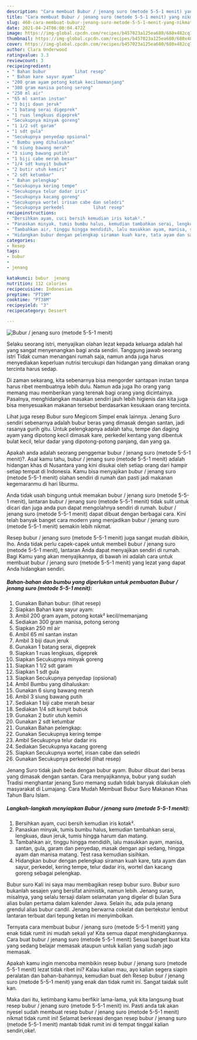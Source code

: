 ```yaml
---
description: "Cara membuat Bubur / jenang suro (metode 5-5-1 menit) yang nikmat Untuk Jualan"
title: "Cara membuat Bubur / jenang suro (metode 5-5-1 menit) yang nikmat Untuk Jualan"
slug: 460-cara-membuat-bubur-jenang-suro-metode-5-5-1-menit-yang-nikmat-untuk-jualan
date: 2021-04-24T06:08:04.472Z
image: https://img-global.cpcdn.com/recipes/b457023a125ea680/680x482cq70/bubur-jenang-suro-metode-5-5-1-menit-foto-resep-utama.jpg
thumbnail: https://img-global.cpcdn.com/recipes/b457023a125ea680/680x482cq70/bubur-jenang-suro-metode-5-5-1-menit-foto-resep-utama.jpg
cover: https://img-global.cpcdn.com/recipes/b457023a125ea680/680x482cq70/bubur-jenang-suro-metode-5-5-1-menit-foto-resep-utama.jpg
author: Clara Underwood
ratingvalue: 3.3
reviewcount: 3
recipeingredient:
- " Bahan bubur           lihat resep"
- " Bahan kare sayur ayam"
- "200 gram ayam potong kotak kecilmemanjang"
- "300 gram manisa potong serong"
- "250 ml air"
- "65 ml santan instan"
- "3 biji daun jeruk"
- "1 batang serai digeprek"
- "1 ruas lengkuas digeprek"
- "Secukupnya minyak goreng"
- "1 1/2 sdt garam"
- "1 sdt gula"
- "Secukupnya penyedap opsional"
- " Bumbu yang dihaluskan"
- "6 siung bawang merah"
- "3 siung bawang putih"
- "1 biji cabe merah besar"
- "1/4 sdt kunyit bubuk"
- "2 butir utuh kemiri"
- "2 sdt ketumbar"
- " Bahan pelengkap"
- "Secukupnya kering tempe"
- "Secukupnya telur dadar iris"
- "Secukupnya kacang goreng"
- "Secukupnya wortel irisan cabe dan seledri"
- "Secukupnya perkedel           lihat resep"
recipeinstructions:
- "Bersihkan ayam, cuci bersih kemudian iris kotak²."
- "Panaskan minyak, tumis bumbu halus, kemudian tambahkan serai, lengkuas, daun jeruk, tumis hingga harum dan matang."
- "Tambahkan air, tinggu hingga mendidih, lalu masukkan ayam, manisa, santan, gula, garam dan penyedap, masak dengan api sedang, hingga ayam dan manisa matang. Test rasa kemudian sisihkan."
- "Hidangkan bubur dengan pelengkap siraman kuah kare, tata ayam dan sayur, perkedel, kering tempe, telur dadar iris, wortel dan kacang goreng sebagai pelengkap."
categories:
- Resep
tags:
- bubur
- 
- jenang

katakunci: bubur  jenang 
nutrition: 112 calories
recipecuisine: Indonesian
preptime: "PT19M"
cooktime: "PT38M"
recipeyield: "3"
recipecategory: Dessert

---
```



![Bubur / jenang suro (metode 5-5-1 menit)](https://img-global.cpcdn.com/recipes/b457023a125ea680/680x482cq70/bubur-jenang-suro-metode-5-5-1-menit-foto-resep-utama.jpg)

Selaku seorang istri, menyajikan olahan lezat kepada keluarga adalah hal yang sangat menyenangkan bagi anda sendiri. Tanggung jawab seorang istri Tidak cuman menangani rumah saja, namun anda juga harus menyediakan keperluan nutrisi tercukupi dan hidangan yang dimakan orang tercinta harus sedap.

Di zaman  sekarang, kita sebenarnya bisa mengorder santapan instan tanpa harus ribet membuatnya lebih dulu. Namun ada juga lho orang yang memang mau memberikan yang terenak bagi orang yang dicintainya. Pasalnya, menghidangkan masakan sendiri jauh lebih higienis dan kita juga bisa menyesuaikan makanan tersebut berdasarkan kesukaan orang tercinta. 

Lihat juga resep Bubur suro Megicom Simpel enak lainnya. Jenang Suro sendiri sebenarnya adalah bubur beras yang dimasak dengan santan, jadi rasanya gurih gitu. Untuk pelengkapnya adalah tahu, tempe dan daging ayam yang dipotong kecil dimasak kare, perkedel kentang yang dibentuk bulat kecil, telur dadar yang dipotong-potong panjang, dan yang ga.

Apakah anda adalah seorang penggemar bubur / jenang suro (metode 5-5-1 menit)?. Asal kamu tahu, bubur / jenang suro (metode 5-5-1 menit) adalah hidangan khas di Nusantara yang kini disukai oleh setiap orang dari hampir setiap tempat di Indonesia. Kamu bisa menyajikan bubur / jenang suro (metode 5-5-1 menit) olahan sendiri di rumah dan pasti jadi makanan kegemaranmu di hari liburmu.

Anda tidak usah bingung untuk memakan bubur / jenang suro (metode 5-5-1 menit), lantaran bubur / jenang suro (metode 5-5-1 menit) tidak sulit untuk dicari dan juga anda pun dapat mengolahnya sendiri di rumah. bubur / jenang suro (metode 5-5-1 menit) dapat dibuat dengan berbagai cara. Kini telah banyak banget cara modern yang menjadikan bubur / jenang suro (metode 5-5-1 menit) semakin lebih nikmat.

Resep bubur / jenang suro (metode 5-5-1 menit) juga sangat mudah dibikin, lho. Anda tidak perlu capek-capek untuk membeli bubur / jenang suro (metode 5-5-1 menit), lantaran Anda dapat menyajikan sendiri di rumah. Bagi Kamu yang akan menyajikannya, di bawah ini adalah cara untuk membuat bubur / jenang suro (metode 5-5-1 menit) yang lezat yang dapat Anda hidangkan sendiri.

<!--inarticleads1-->

##### Bahan-bahan dan bumbu yang diperlukan untuk pembuatan Bubur / jenang suro (metode 5-5-1 menit):

1. Gunakan  Bahan bubur:           (lihat resep)
1. Siapkan  Bahan kare sayur ayam:
1. Ambil 200 gram ayam, potong kotak² kecil/memanjang
1. Sediakan 300 gram manisa, potong serong
1. Siapkan 250 ml air
1. Ambil 65 ml santan instan
1. Ambil 3 biji daun jeruk
1. Gunakan 1 batang serai, digeprek
1. Siapkan 1 ruas lengkuas, digeprek
1. Siapkan Secukupnya minyak goreng
1. Siapkan 1 1/2 sdt garam
1. Siapkan 1 sdt gula
1. Siapkan Secukupnya penyedap (opsional)
1. Ambil  Bumbu yang dihaluskan:
1. Gunakan 6 siung bawang merah
1. Ambil 3 siung bawang putih
1. Sediakan 1 biji cabe merah besar
1. Sediakan 1/4 sdt kunyit bubuk
1. Gunakan 2 butir utuh kemiri
1. Gunakan 2 sdt ketumbar
1. Gunakan  Bahan pelengkap:
1. Gunakan Secukupnya kering tempe
1. Ambil Secukupnya telur dadar iris
1. Sediakan Secukupnya kacang goreng
1. Siapkan Secukupnya wortel, irisan cabe dan seledri
1. Gunakan Secukupnya perkedel           (lihat resep)


Jenang Suro tidak jauh beda dengan bubur ayam. Bubur dibuat dari beras yang dimasak dengan santan. Cara menyajikannya, bubur yang sudah Tradisi menghantar jenang Suro memang sudah tidak banyak dilakukan oleh masyarakat di Lumajang. Cara Mudah Membuat Bubur Suro Makanan Khas Tahun Baru Islam. 

<!--inarticleads2-->

##### Langkah-langkah menyiapkan Bubur / jenang suro (metode 5-5-1 menit):

1. Bersihkan ayam, cuci bersih kemudian iris kotak².
1. Panaskan minyak, tumis bumbu halus, kemudian tambahkan serai, lengkuas, daun jeruk, tumis hingga harum dan matang.
1. Tambahkan air, tinggu hingga mendidih, lalu masukkan ayam, manisa, santan, gula, garam dan penyedap, masak dengan api sedang, hingga ayam dan manisa matang. Test rasa kemudian sisihkan.
1. Hidangkan bubur dengan pelengkap siraman kuah kare, tata ayam dan sayur, perkedel, kering tempe, telur dadar iris, wortel dan kacang goreng sebagai pelengkap.


Bubur suro Kali ini saya mau membagikan resep bubur suro. Bubur suro bukanlah sesajen yang bersifat animistik, namun lebih. Jenang suran, misalnya, yang selalu tersaji dalam selamatan yang digelar di bulan Sura alias bulan pertama dalam kalender Jawa. Selain itu, ada pula jenang grendul alias bubur candil. Jenang berwarna cokelat dan bertekstur lembut lantaran terbuat dari tepung ketan ini menyimbolkan. 

Ternyata cara membuat bubur / jenang suro (metode 5-5-1 menit) yang enak tidak rumit ini mudah sekali ya! Kita semua dapat menghidangkannya. Cara buat bubur / jenang suro (metode 5-5-1 menit) Sesuai banget buat kita yang sedang belajar memasak ataupun untuk kalian yang sudah jago memasak.

Apakah kamu ingin mencoba membikin resep bubur / jenang suro (metode 5-5-1 menit) lezat tidak ribet ini? Kalau kalian mau, ayo kalian segera siapin peralatan dan bahan-bahannya, kemudian buat deh Resep bubur / jenang suro (metode 5-5-1 menit) yang enak dan tidak rumit ini. Sangat taidak sulit kan. 

Maka dari itu, ketimbang kamu berfikir lama-lama, yuk kita langsung buat resep bubur / jenang suro (metode 5-5-1 menit) ini. Pasti anda tak akan nyesel sudah membuat resep bubur / jenang suro (metode 5-5-1 menit) nikmat tidak rumit ini! Selamat berkreasi dengan resep bubur / jenang suro (metode 5-5-1 menit) mantab tidak rumit ini di tempat tinggal kalian sendiri,oke!.

